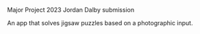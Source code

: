Major Project 2023 Jordan Dalby submission

An app that solves jigsaw puzzles based on a photographic input.
